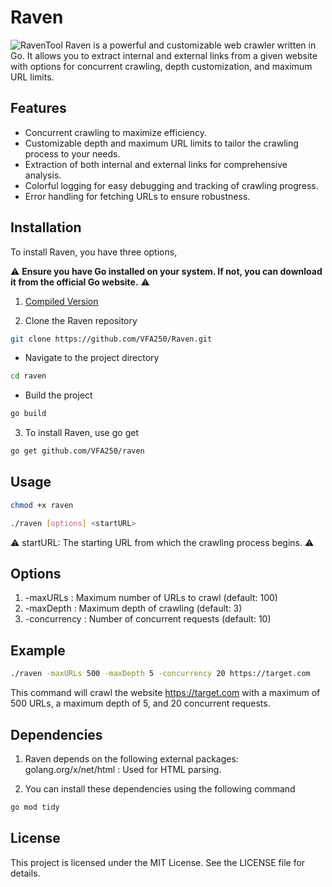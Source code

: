 # Raven
![RavenTool](https://github.com/user-attachments/assets/84c632e0-46c5-4f74-99a9-01be63d9ef5e)
Raven is a powerful and customizable web crawler written in Go. It allows you to extract internal and external links from a given website with options for concurrent crawling, depth customization, and maximum URL limits.
## Features
- Concurrent crawling to maximize efficiency.
- Customizable depth and maximum URL limits to tailor the crawling process to your needs.
- Extraction of both internal and external links for comprehensive analysis.
- Colorful logging for easy debugging and tracking of crawling progress.
- Error handling for fetching URLs to ensure robustness.

## Installation
To install Raven, you have three options,

⚠️ **Ensure you have Go installed on your system. If not, you can download it from the official Go website.** ⚠️

1. [Compiled Version](https://github.com/VFA250/Raven/releases)

2. Clone the Raven repository
```sh
git clone https://github.com/VFA250/Raven.git
```

- Navigate to the project directory
```sh
cd raven
```

- Build the project
```sh
go build
```

3. To install Raven, use go get
```sh
go get github.com/VFA250/raven
```

## Usage
```sh
chmod +x raven
```

```sh
./raven [options] <startURL>
```

⚠️ startURL: The starting URL from which the crawling process begins. ⚠️

## Options
1. -maxURLs <value>: Maximum number of URLs to crawl (default: 100)
2. -maxDepth <value>: Maximum depth of crawling (default: 3)
3. -concurrency <value>: Number of concurrent requests (default: 10)

## Example

```sh
./raven -maxURLs 500 -maxDepth 5 -concurrency 20 https://target.com
```

This command will crawl the website https://target.com with a maximum of 500 URLs, a maximum depth of 5, and 20 concurrent requests.

## Dependencies

1. Raven depends on the following external packages:
golang.org/x/net/html : Used for HTML parsing.

2. You can install these dependencies using the following command
```sh
go mod tidy
```

## License
This project is licensed under the MIT License. See the LICENSE file for details.
